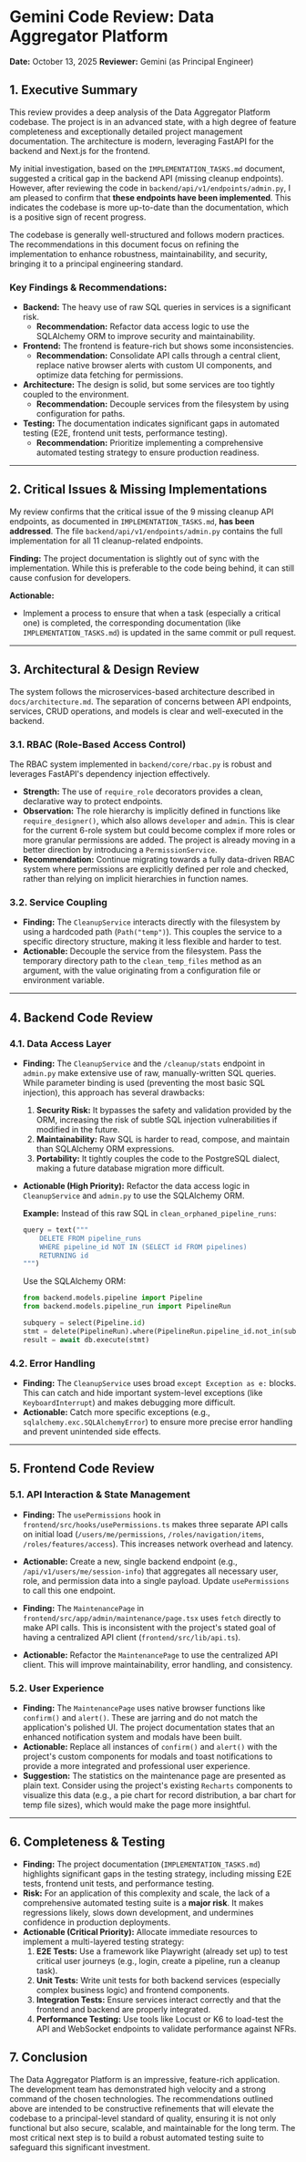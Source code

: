 # Gemini Code Review: Data Aggregator Platform

**Date:** October 13, 2025
**Reviewer:** Gemini (as Principal Engineer)

## 1. Executive Summary

This review provides a deep analysis of the Data Aggregator Platform codebase. The project is in an advanced state, with a high degree of feature completeness and exceptionally detailed project management documentation. The architecture is modern, leveraging FastAPI for the backend and Next.js for the frontend.

My initial investigation, based on the `IMPLEMENTATION_TASKS.md` document, suggested a critical gap in the backend API (missing cleanup endpoints). However, after reviewing the code in `backend/api/v1/endpoints/admin.py`, I am pleased to confirm that **these endpoints have been implemented**. This indicates the codebase is more up-to-date than the documentation, which is a positive sign of recent progress.

The codebase is generally well-structured and follows modern practices. The recommendations in this document focus on refining the implementation to enhance robustness, maintainability, and security, bringing it to a principal engineering standard.

### Key Findings & Recommendations:

*   **Backend:** The heavy use of raw SQL queries in services is a significant risk.
    *   **Recommendation:** Refactor data access logic to use the SQLAlchemy ORM to improve security and maintainability.
*   **Frontend:** The frontend is feature-rich but shows some inconsistencies.
    *   **Recommendation:** Consolidate API calls through a central client, replace native browser alerts with custom UI components, and optimize data fetching for permissions.
*   **Architecture:** The design is solid, but some services are too tightly coupled to the environment.
    *   **Recommendation:** Decouple services from the filesystem by using configuration for paths.
*   **Testing:** The documentation indicates significant gaps in automated testing (E2E, frontend unit tests, performance testing).
    *   **Recommendation:** Prioritize implementing a comprehensive automated testing strategy to ensure production readiness.

---

## 2. Critical Issues & Missing Implementations

My review confirms that the critical issue of the 9 missing cleanup API endpoints, as documented in `IMPLEMENTATION_TASKS.md`, **has been addressed**. The file `backend/api/v1/endpoints/admin.py` contains the full implementation for all 11 cleanup-related endpoints.

**Finding:** The project documentation is slightly out of sync with the implementation. While this is preferable to the code being behind, it can still cause confusion for developers.

**Actionable:**
*   Implement a process to ensure that when a task (especially a critical one) is completed, the corresponding documentation (like `IMPLEMENTATION_TASKS.md`) is updated in the same commit or pull request.

---

## 3. Architectural & Design Review

The system follows the microservices-based architecture described in `docs/architecture.md`. The separation of concerns between API endpoints, services, CRUD operations, and models is clear and well-executed in the backend.

### 3.1. RBAC (Role-Based Access Control)
The RBAC system implemented in `backend/core/rbac.py` is robust and leverages FastAPI's dependency injection effectively.

*   **Strength:** The use of `require_role` decorators provides a clean, declarative way to protect endpoints.
*   **Observation:** The role hierarchy is implicitly defined in functions like `require_designer()`, which also allows `developer` and `admin`. This is clear for the current 6-role system but could become complex if more roles or more granular permissions are added. The project is already moving in a better direction by introducing a `PermissionService`.
*   **Recommendation:** Continue migrating towards a fully data-driven RBAC system where permissions are explicitly defined per role and checked, rather than relying on implicit hierarchies in function names.

### 3.2. Service Coupling
*   **Finding:** The `CleanupService` interacts directly with the filesystem by using a hardcoded path (`Path("temp")`). This couples the service to a specific directory structure, making it less flexible and harder to test.
*   **Actionable:** Decouple the service from the filesystem. Pass the temporary directory path to the `clean_temp_files` method as an argument, with the value originating from a configuration file or environment variable.

---

## 4. Backend Code Review

### 4.1. Data Access Layer
*   **Finding:** The `CleanupService` and the `/cleanup/stats` endpoint in `admin.py` make extensive use of raw, manually-written SQL queries. While parameter binding is used (preventing the most basic SQL injection), this approach has several drawbacks:
    1.  **Security Risk:** It bypasses the safety and validation provided by the ORM, increasing the risk of subtle SQL injection vulnerabilities if modified in the future.
    2.  **Maintainability:** Raw SQL is harder to read, compose, and maintain than SQLAlchemy ORM expressions.
    3.  **Portability:** It tightly couples the code to the PostgreSQL dialect, making a future database migration more difficult.

*   **Actionable (High Priority):** Refactor the data access logic in `CleanupService` and `admin.py` to use the SQLAlchemy ORM.

    **Example:** Instead of this raw SQL in `clean_orphaned_pipeline_runs`:
    ```python
    query = text("""
        DELETE FROM pipeline_runs
        WHERE pipeline_id NOT IN (SELECT id FROM pipelines)
        RETURNING id
    """)
    ```
    Use the SQLAlchemy ORM:
    ```python
    from backend.models.pipeline import Pipeline
    from backend.models.pipeline_run import PipelineRun

    subquery = select(Pipeline.id)
    stmt = delete(PipelineRun).where(PipelineRun.pipeline_id.not_in(subquery)).returning(PipelineRun.id)
    result = await db.execute(stmt)
    ```

### 4.2. Error Handling
*   **Finding:** The `CleanupService` uses broad `except Exception as e:` blocks. This can catch and hide important system-level exceptions (like `KeyboardInterrupt`) and makes debugging more difficult.
*   **Actionable:** Catch more specific exceptions (e.g., `sqlalchemy.exc.SQLAlchemyError`) to ensure more precise error handling and prevent unintended side effects.

---

## 5. Frontend Code Review

### 5.1. API Interaction & State Management
*   **Finding:** The `usePermissions` hook in `frontend/src/hooks/usePermissions.ts` makes three separate API calls on initial load (`/users/me/permissions`, `/roles/navigation/items`, `/roles/features/access`). This increases network overhead and latency.
*   **Actionable:** Create a new, single backend endpoint (e.g., `/api/v1/users/me/session-info`) that aggregates all necessary user, role, and permission data into a single payload. Update `usePermissions` to call this one endpoint.

*   **Finding:** The `MaintenancePage` in `frontend/src/app/admin/maintenance/page.tsx` uses `fetch` directly to make API calls. This is inconsistent with the project's stated goal of having a centralized API client (`frontend/src/lib/api.ts`).
*   **Actionable:** Refactor the `MaintenancePage` to use the centralized API client. This will improve maintainability, error handling, and consistency.

### 5.2. User Experience
*   **Finding:** The `MaintenancePage` uses native browser functions like `confirm()` and `alert()`. These are jarring and do not match the application's polished UI. The project documentation states that an enhanced notification system and modals have been built.
*   **Actionable:** Replace all instances of `confirm()` and `alert()` with the project's custom components for modals and toast notifications to provide a more integrated and professional user experience.
*   **Suggestion:** The statistics on the maintenance page are presented as plain text. Consider using the project's existing `Recharts` components to visualize this data (e.g., a pie chart for record distribution, a bar chart for temp file sizes), which would make the page more insightful.

---

## 6. Completeness & Testing

*   **Finding:** The project documentation (`IMPLEMENTATION_TASKS.md`) highlights significant gaps in the testing strategy, including missing E2E tests, frontend unit tests, and performance testing.
*   **Risk:** For an application of this complexity and scale, the lack of a comprehensive automated testing suite is a **major risk**. It makes regressions likely, slows down development, and undermines confidence in production deployments.
*   **Actionable (Critical Priority):** Allocate immediate resources to implement a multi-layered testing strategy:
    1.  **E2E Tests:** Use a framework like Playwright (already set up) to test critical user journeys (e.g., login, create a pipeline, run a cleanup task).
    2.  **Unit Tests:** Write unit tests for both backend services (especially complex business logic) and frontend components.
    3.  **Integration Tests:** Ensure services interact correctly and that the frontend and backend are properly integrated.
    4.  **Performance Testing:** Use tools like Locust or K6 to load-test the API and WebSocket endpoints to validate performance against NFRs.

## 7. Conclusion

The Data Aggregator Platform is an impressive, feature-rich application. The development team has demonstrated high velocity and a strong command of the chosen technologies. The recommendations outlined above are intended to be constructive refinements that will elevate the codebase to a principal-level standard of quality, ensuring it is not only functional but also secure, scalable, and maintainable for the long term. The most critical next step is to build a robust automated testing suite to safeguard this significant investment.

